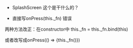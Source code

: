- SplashScreen 这个是干什么的？

- 直接写onPress(this._fn) 错误

两种方法改正：在constructor中 this._fn = this._fn.bind(this)

或者改写成onPress(() => {this._fn()})